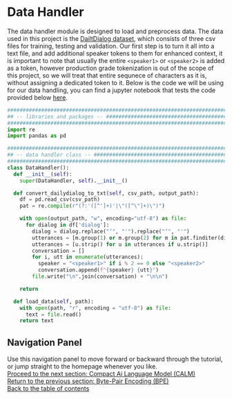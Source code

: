 # Data Handler
The data handler module is designed to load and preprocess data. The data used in this project is the [DailtDialog dataset](https://www.kaggle.com/datasets/thedevastator/dailydialog-unlock-the-conversation-potential-in), which consists of three csv files for training, testing and validation. Our first step is to turn it all into a text file, and add additional speaker tokens to them for enhanced context, it is important to note that usually the entire `<speaker1>` or `<speaker2>` is added as a token, however production grade tokenization is out of the scope of this project, so we will treat that entire sequnece of characters as it is, without assigning a dedicated token to it. Below is the code we will be using for our data handling, you can find a jupyter notebook that tests the code provided below [here](/development/data_handler_test.ipynb).

```python
########################################################################################################################
## -- libraries and packages -- ########################################################################################
########################################################################################################################
import re
import pandas as pd

########################################################################################################################
## -- data handler class -- ############################################################################################
########################################################################################################################
class DataHandler():
  def __init__(self):
    super(DataHandler, self).__init__()

  def convert_dailydialog_to_txt(self, csv_path, output_path):
    df = pd.read_csv(csv_path)
    pat = re.compile(r"(?:'([^']+)'|\"([^\"]+)\")")

    with open(output_path, "w", encoding="utf-8") as file:
      for dialog in df['dialog']:
        dialog = dialog.replace("’", "'").replace("‘", "'")
        utterances = [m.group(1) or m.group(2) for m in pat.finditer(dialog)]
        utterances = [u.strip() for u in utterances if u.strip()]
        conversation = []
        for i, utt in enumerate(utterances):
          speaker = "<speaker1>" if i % 2 == 0 else "<speaker2>"
          conversation.append(f"{speaker} {utt}")
        file.write("\n".join(conversation) + "\n\n")

    return

  def load_data(self, path):
    with open(path, "r", encoding = "utf-8") as file:
      text = file.read()
    return text
```

## Navigation Panel
Use this navigation panel to move forward or backward through the tutorial, or jump straight to the homepage whenever you like.<br>
[Proceed to the next section: Compact Ai Language Model (CALM)](/documentation/markdowns/language_model.md)<br>
[Return to the previous section: Byte-Pair Encoding (BPE)](/documentation/markdowns/tokenization.md)<br>
[Back to the table of contents](/)<br>